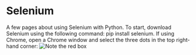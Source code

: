 # Selenium
A few pages about using Selenium with Python. To start, download Selenium using the following command: pip install selenium. If using Chrome, open a Chrome window and select the three dots in the top right-hand corner:
![Note the red box](https://raw.github.com/RaspPywriter/Selenium/master/chromePage.png)
